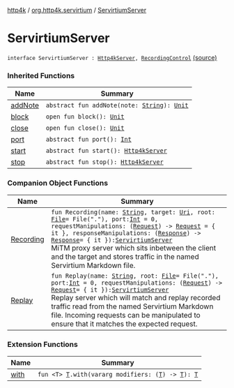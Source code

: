 [http4k](../../index.md) / [org.http4k.servirtium](../index.md) / [ServirtiumServer](./index.md)

# ServirtiumServer

`interface ServirtiumServer : `[`Http4kServer`](../../org.http4k.server/-http4k-server/index.md)`, `[`RecordingControl`](../-recording-control/index.md) [(source)](https://github.com/http4k/http4k/blob/master/http4k-testing-servirtium/src/main/kotlin/org/http4k/servirtium/ServirtiumServer.kt#L21)

### Inherited Functions

| Name | Summary |
|---|---|
| [addNote](../-recording-control/add-note.md) | `abstract fun addNote(note: `[`String`](https://kotlinlang.org/api/latest/jvm/stdlib/kotlin/-string/index.html)`): `[`Unit`](https://kotlinlang.org/api/latest/jvm/stdlib/kotlin/-unit/index.html) |
| [block](../../org.http4k.server/-http4k-server/block.md) | `open fun block(): `[`Unit`](https://kotlinlang.org/api/latest/jvm/stdlib/kotlin/-unit/index.html) |
| [close](../../org.http4k.server/-http4k-server/close.md) | `open fun close(): `[`Unit`](https://kotlinlang.org/api/latest/jvm/stdlib/kotlin/-unit/index.html) |
| [port](../../org.http4k.server/-http4k-server/port.md) | `abstract fun port(): `[`Int`](https://kotlinlang.org/api/latest/jvm/stdlib/kotlin/-int/index.html) |
| [start](../../org.http4k.server/-http4k-server/start.md) | `abstract fun start(): `[`Http4kServer`](../../org.http4k.server/-http4k-server/index.md) |
| [stop](../../org.http4k.server/-http4k-server/stop.md) | `abstract fun stop(): `[`Http4kServer`](../../org.http4k.server/-http4k-server/index.md) |

### Companion Object Functions

| Name | Summary |
|---|---|
| [Recording](-recording.md) | `fun Recording(name: `[`String`](https://kotlinlang.org/api/latest/jvm/stdlib/kotlin/-string/index.html)`, target: `[`Uri`](../../org.http4k.core/-uri/index.md)`, root: `[`File`](https://docs.oracle.com/javase/9/docs/api/java/io/File.html)` = File("."), port: `[`Int`](https://kotlinlang.org/api/latest/jvm/stdlib/kotlin/-int/index.html)` = 0, requestManipulations: (`[`Request`](../../org.http4k.core/-request/index.md)`) -> `[`Request`](../../org.http4k.core/-request/index.md)` = { it }, responseManipulations: (`[`Response`](../../org.http4k.core/-response/index.md)`) -> `[`Response`](../../org.http4k.core/-response/index.md)` = { it }): `[`ServirtiumServer`](./index.md)<br>MiTM proxy server which sits inbetween the client and the target and stores traffic in the named Servirtium Markdown file. |
| [Replay](-replay.md) | `fun Replay(name: `[`String`](https://kotlinlang.org/api/latest/jvm/stdlib/kotlin/-string/index.html)`, root: `[`File`](https://docs.oracle.com/javase/9/docs/api/java/io/File.html)` = File("."), port: `[`Int`](https://kotlinlang.org/api/latest/jvm/stdlib/kotlin/-int/index.html)` = 0, requestManipulations: (`[`Request`](../../org.http4k.core/-request/index.md)`) -> `[`Request`](../../org.http4k.core/-request/index.md)` = { it }): `[`ServirtiumServer`](./index.md)<br>Replay server which will match and replay recorded traffic read from the named Servirtium Markdown file. Incoming requests can be manipulated to ensure that it matches the expected request. |

### Extension Functions

| Name | Summary |
|---|---|
| [with](../../org.http4k.core/with.md) | `fun <T> `[`T`](../../org.http4k.core/with.md#T)`.with(vararg modifiers: (`[`T`](../../org.http4k.core/with.md#T)`) -> `[`T`](../../org.http4k.core/with.md#T)`): `[`T`](../../org.http4k.core/with.md#T) |
